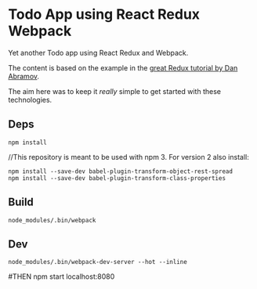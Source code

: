 # Todo App using React Redux Webpack

Yet another Todo app using React Redux and Webpack.

The content is based on the example in the
[great Redux tutorial by Dan Abramov](https://egghead.io/series/getting-started-with-redux).

The aim here was to keep it *really* simple to get started with these technologies.

## Deps

    npm install

//This repository is meant to be used with npm 3. For version 2 also install:

    npm install --save-dev babel-plugin-transform-object-rest-spread
    npm install --save-dev babel-plugin-transform-class-properties

## Build

    node_modules/.bin/webpack

## Dev

    node_modules/.bin/webpack-dev-server --hot --inline


#THEN
  npm start
  localhost:8080

